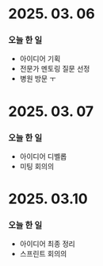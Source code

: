 # 2025. 03. 06

### 오늘 한 일
- 아이디어 기획
- 전문가 멘토링 질문 선정
- 병원 방문 ㅜ


# 2025. 03. 07

### 오늘 한 일
- 아이디어 디벨롭
- 미팅 회의의

# 2025. 03.10

### 오늘 한 일
- 아이디어 최종 정리
- 스프린트 회의의